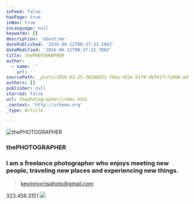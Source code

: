 ```yaml
---
inFeed: false
hasPage: true
inNav: true
inLanguage: null
keywords: []
description: 'about:me'
datePublished: '2016-06-12T00:37:33.104Z'
dateModified: '2016-06-12T00:37:32.708Z'
title: thePHOTOGRAPHER
author:
  - name: ''
    url: ''
sourcePath: _posts/2016-03-25-3018b651-7bba-452e-b1f0-dbf61fc71860.md
authors: []
publisher: null
starred: false
url: thephotographer/index.html
_context: 'http://schema.org'
_type: Article

---
```

![thePHOTOGRAPHER](https://the-grid-user-content.s3-us-west-2.amazonaws.com/a0eff806-9b44-4422-8508-6769469ef428.jpg)

### thePHOTOGRAPHER

### I am a freelance photographer who enjoys meeting new people, traveling new places and experiencing new things.

> kevinmorrisphoto@gmail.com 

323.456.3151
![](https://s3-us-west-2.amazonaws.com/the-grid-img/p/440d0e7ddd7558c8724a1b7be98149cb957446ae.jpg)